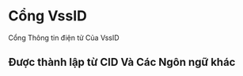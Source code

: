 # Cổng VssID
Cổng Thông tin điện tử Của VssID
## Được thành lập từ CID Và Các Ngôn ngữ khác 
